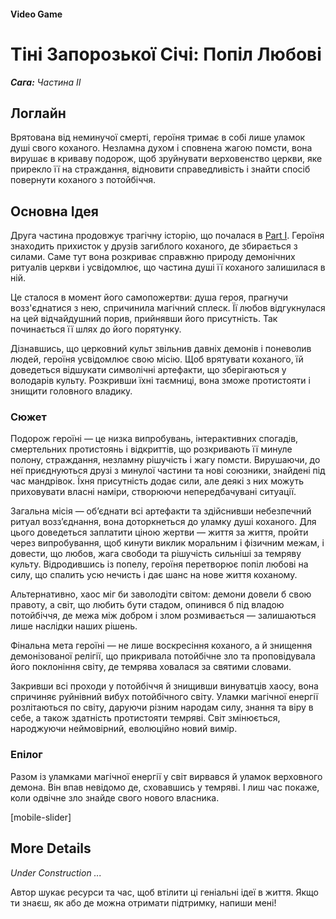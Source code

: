 #### Video Game

# Тіні Запорозької Січі: Попіл Любові

***Сага:** Частина ІI*

## Логлайн

Врятована від неминучої смерті, героїня тримає в собі лише уламок душі свого коханого. Незламна духом і сповнена жагою помсти, вона вирушає в криваву подорож, щоб зруйнувати верховенство церкви, яке прирекло її на страждання, відновити справедливість і знайти спосіб повернути коханого з потойбіччя.

## Основна Ідея

Друга частина продовжує трагічну історію, що почалася в [Part I](/whispers-of-the-forgotten). Героїня знаходить прихисток у друзів загиблого коханого, де збирається з силами. Саме тут вона розкриває справжню природу демонічних ритуалів церкви і усвідомлює, що частина душі її коханого залишилася в ній.

Це сталося в момент його самопожертви: душа героя, прагнучи возз'єднатися з нею, спричинила магічний сплеск. Її любов відгукнулася на цей відчайдушний порив, прийнявши його присутність. Так починається її шлях до його порятунку.

Дізнавшись, що церковний культ звільнив давніх демонів і поневолив людей, героїня усвідомлює свою місію. Щоб врятувати коханого, їй доведеться відшукати символічні артефакти, що зберігаються у володарів культу. Розкривши їхні таємниці, вона зможе протистояти і знищити головного владику.

### Сюжет

Подорож героїні — це низка випробувань, інтерактивних спогадів, смертельних протистоянь і відкриттів, що розкривають її минуле полону, страждання, незламну рішучість і жагу помсти. Вирушаючи, до неї приєднуються друзі з минулої частини та нові союзники, знайдені під час мандрівок. Їхня присутність додає сили, але деякі з них можуть приховувати власні наміри, створюючи непередбачувані ситуації.

Загальна місія — об’єднати всі артефакти та здійснивши небезпечний ритуал возз’єднання, вона доторкнеться до уламку душі коханого. Для цього доведеться заплатити ціною жертви — життя за життя, пройти через випробування, щоб кинути виклик моральним і фізичним межам, і довести, що любов, жага свободи та рішучість сильніші за темряву культу. Відродившись із попелу, героїня перетворює попіл любові на силу, що спалить усю нечисть і дає шанс на нове життя коханому.

Альтернативно, хаос міг би заволодіти світом: демони довели б свою правоту, а світ, що любить бути стадом, опинився б під владою потойбіччя, де межа між добром і злом розмивається — залишаються лише наслідки наших рішень.

Фінальна мета героїні — не лише воскресіння коханого, а й знищення демонізованої релігії, що прикривала потойбічне зло та проповідувала його поклоніння світу, де темрява ховалася за святими словами.

Закривши всі проходи у потойбіччя й знищивши винуватців хаосу, вона спричиняє руйнівний вибух потойбічного світу. Уламки магічної енергії розлітаються по світу, даруючи різним народам силу, знання та віру в себе, а також здатність протистояти темряві. Світ змінюється, народжуючи неймовірний, еволюційно новий вимір.

### Епілог

Разом із уламками магічної енергії у світ вирвався й уламок верховного демона. Він впав невідомо де, сховавшись у темряві. І лиш час покаже, коли одвічне зло знайде свого нового власника.

[mobile-slider]

## More Details

*Under Construction ...*

Автор шукає ресурси та час, щоб втілити ці геніальні ідеї в життя. Якщо ти знаєш, як або де можна отримати підтримку, напиши мені!